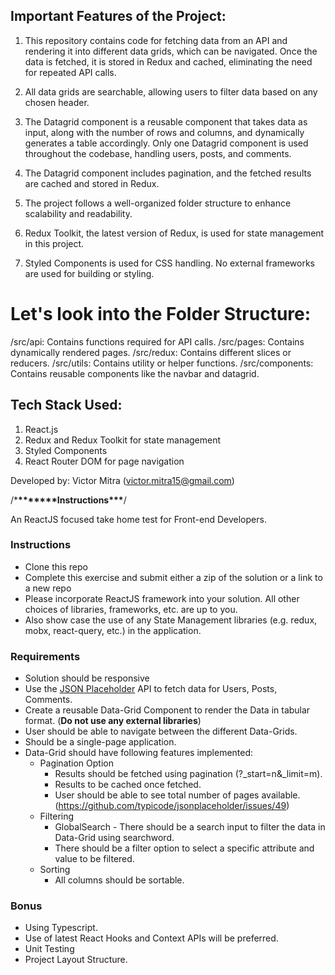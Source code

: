 ## Important Features of the Project:

1. This repository contains code for fetching data from an API and rendering it into different data grids, which can be navigated. Once the data is fetched, it is stored in Redux and cached, eliminating the need for repeated API calls.

2. All data grids are searchable, allowing users to filter data based on any chosen header.

3. The Datagrid component is a reusable component that takes data as input, along with the number of rows and columns, and dynamically generates a table accordingly. Only one Datagrid component is used throughout the codebase, handling users, posts, and comments.

4. The Datagrid component includes pagination, and the fetched results are cached and stored in Redux.

5. The project follows a well-organized folder structure to enhance scalability and readability.

6. Redux Toolkit, the latest version of Redux, is used for state management in this project.

7. Styled Components is used for CSS handling. No external frameworks are used for building or styling.

# Let's look into the Folder Structure:

/src/api: Contains functions required for API calls.
/src/pages: Contains dynamically rendered pages.
/src/redux: Contains different slices or reducers.
/src/utils: Contains utility or helper functions.
/src/components: Contains reusable components like the navbar and datagrid.

## Tech Stack Used:

1. React.js
2. Redux and Redux Toolkit for state management
3. Styled Components
4. React Router DOM for page navigation

Developed by: Victor Mitra (victor.mitra15@gmail.com)

/\***\*\*\*\*\*\*\***Instructions**\*\*\***/

An ReactJS focused take home test for Front-end Developers.

### Instructions

- Clone this repo
- Complete this exercise and submit either a zip of the solution or a link to a new repo
- Please incorporate ReactJS framework into your solution. All other choices of libraries, frameworks, etc. are up to you.
- Also show case the use of any State Management libraries (e.g. redux, mobx, react-query, etc.) in the application.

### Requirements

- Solution should be responsive
- Use the [JSON Placeholder](https://jsonplaceholder.typicode.com/) API to fetch data for Users, Posts, Comments.
- Create a reusable Data-Grid Component to render the Data in tabular format. (**Do not use any external libraries**)
- User should be able to navigate between the different Data-Grids.
- Should be a single-page application.
- Data-Grid should have following features implemented:
  - Pagination Option
    - Results should be fetched using pagination (?\_start=n&\_limit=m).
    - Results to be cached once fetched.
    - User should be able to see total number of pages available. (https://github.com/typicode/jsonplaceholder/issues/49)
  - Filtering
    - GlobalSearch - There should be a search input to filter the data in Data-Grid using searchword.
    - There should be a filter option to select a specific attribute and value to be filtered.
  - Sorting
    - All columns should be sortable.

### Bonus

- Using Typescript.
- Use of latest React Hooks and Context APIs will be preferred.
- Unit Testing
- Project Layout Structure.
